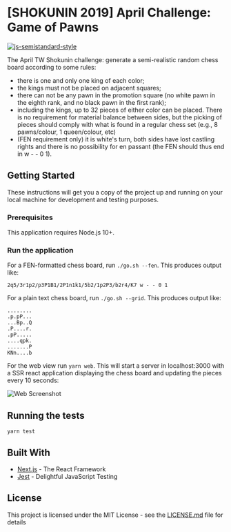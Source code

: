 # [SHOKUNIN 2019] April Challenge: Game of Pawns

[![js-semistandard-style](https://img.shields.io/badge/code%20style-semistandard-brightgreen.svg?style=flat-square)](https://github.com/Flet/semistandard)

The April TW Shokunin challenge: generate a semi-realistic random chess board according to some rules:

* there is one and only one king of each color;
* the kings must not be placed on adjacent squares;
* there can not be any pawn in the promotion square (no white pawn in the eighth rank, and no black pawn in the first rank);
* including the kings, up to 32 pieces of either color can be placed. There is no requirement for material balance between sides, but the picking of pieces should comply with what is found in a regular chess set (e.g., 8 pawns/colour, 1 queen/colour, etc)
* (FEN requirement only) it is white's turn, both sides have lost castling rights and there is no possibility for en passant (the FEN should thus end in w - - 0 1).

## Getting Started

These instructions will get you a copy of the project up and running on your local machine for development and testing purposes.

### Prerequisites

This application requires Node.js 10+.

### Run the application

For a FEN-formatted chess board, run `./go.sh --fen`. This produces output like:

```
2q5/3r1p2/p3P1B1/2P1n1k1/5b2/1p2P3/b2r4/K7 w - - 0 1
```

For a plain text chess board, run `./go.sh --grid`. This produces output like:

```
........
.p.pP...
...Bp..Q
.P....r.
.pP.....
....qpk.
.......P
KNn....b
```

For the web view run `yarn web`. This will start a server in localhost:3000 with a SSR react application displaying the chess board and updating the pieces every 10 seconds:

![Web Screenshot]('webscreenshot.png')


## Running the tests

```
yarn test
```

## Built With

* [Next.js](https://nextjs.org/) - The React Framework
* [Jest](https://jestjs.io/) - Delightful JavaScript Testing

## License

This project is licensed under the MIT License - see the [LICENSE.md](LICENSE.md) file for details
